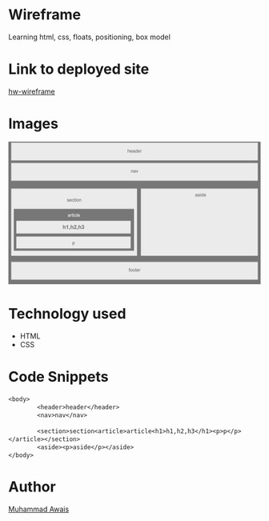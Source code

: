 # Wireframe

Learning html, css, floats, positioning, box model 

# Link to deployed site

[hw-wireframe](https://mawais54013.github.io/Wireframe/)

# Images
![wireframe](images/wireframe.png)

# Technology used
- HTML
- CSS

# Code Snippets

```
<body>
        <header>header</header>   
        <nav>nav</nav>

        <section>section<article>article<h1>h1,h2,h3</h1><p>p</p></article></section>
        <aside><p>aside</p></aside>
</body>
```
# Author
[Muhammad Awais](https://github.com/mawais54013/HW-Wireframe)
